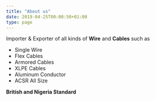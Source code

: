 ```yaml
---
title: "About us"
date: 2019-04-25T00:00:50+01:00
type: page
---
```


Importer & Exporter  of all kinds of **Wire** and **Cables** such as

  * Single Wire
  * Flex Cables
  * Armored Cables
  * XLPE Cables
  * Aluminum Conductor
  * ACSR All Size

**British and Nigeria Standard**
